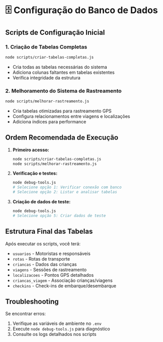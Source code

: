 # 🗄️ Configuração do Banco de Dados

## Scripts de Configuração Inicial

### 1. Criação de Tabelas Completas
```bash
node scripts/criar-tabelas-completas.js
```
- Cria todas as tabelas necessárias do sistema
- Adiciona colunas faltantes em tabelas existentes
- Verifica integridade da estrutura

### 2. Melhoramento do Sistema de Rastreamento
```bash
node scripts/melhorar-rastreamento.js
```
- Cria tabelas otimizadas para rastreamento GPS
- Configura relacionamentos entre viagens e localizações
- Adiciona índices para performance

## Ordem Recomendada de Execução

1. **Primeiro acesso:**
   ```bash
   node scripts/criar-tabelas-completas.js
   node scripts/melhorar-rastreamento.js
   ```

2. **Verificação e testes:**
   ```bash
   node debug-tools.js
   # Selecione opção 1: Verificar conexão com banco
   # Selecione opção 2: Listar e analisar tabelas
   ```

3. **Criação de dados de teste:**
   ```bash
   node debug-tools.js
   # Selecione opção 5: Criar dados de teste
   ```

## Estrutura Final das Tabelas

Após executar os scripts, você terá:
- `usuarios` - Motoristas e responsáveis
- `rotas` - Rotas de transporte
- `criancas` - Dados das crianças
- `viagens` - Sessões de rastreamento
- `localizacoes` - Pontos GPS detalhados
- `criancas_viagem` - Associação crianças/viagens
- `checkins` - Check-ins de embarque/desembarque

## Troubleshooting

Se encontrar erros:
1. Verifique as variáveis de ambiente no `.env`
2. Execute `node debug-tools.js` para diagnóstico
3. Consulte os logs detalhados nos scripts